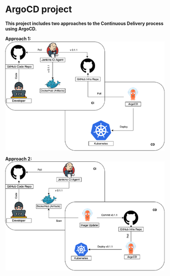 # ArgoCD project


**This project includes two approaches to the Continuous Delivery process using ArgoCD.**

**Approach 1:**
![Architecture](picture/11.png)


**Approach 2:**
![Architecture](picture/22.png)

